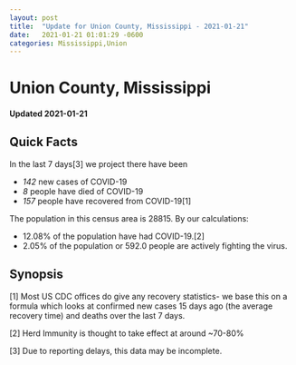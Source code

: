 ```yaml
---
layout: post
title:  "Update for Union County, Mississippi - 2021-01-21"
date:   2021-01-21 01:01:29 -0600
categories: Mississippi,Union
---
```


# Union County, Mississippi
#### Updated 2021-01-21

## Quick Facts

In the last 7 days[3] we project there have been
- *142* new cases of COVID-19
- *8* people have died of COVID-19
- *157* people have recovered from COVID-19[1]

The population in this census area is 28815. By our calculations:
- 12.08% of the population have had COVID-19.[2]
- 2.05% of the population or 592.0 people are actively fighting the virus.

## Synopsis




[1] Most US CDC offices do give any recovery statistics- we base this on a formula which looks at confirmed new cases
15 days ago (the average recovery time) and deaths over the last 7 days.

[2] Herd Immunity is thought to take effect at around ~70-80%

[3] Due to reporting delays, this data may be incomplete.
 
    